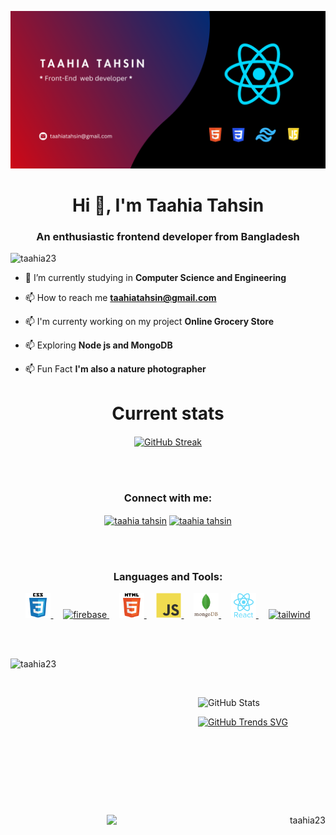 ![Front-End web developer](https://github.com/Taahia23/Taahia23/blob/main/1.png)



<h1 align="center">Hi 👋, I'm Taahia Tahsin</h1>
<h3 align="center">An enthusiastic frontend developer from Bangladesh</h3>

<p align="left"> <img src="https://komarev.com/ghpvc/?username=taahia23&label=Profile%20views&color=0e75b6&style=flat" alt="taahia23" /> </p>

- 🌱 I’m currently studying in **Computer Science and Engineering**

- 📫 How to reach me **taahiatahsin@gmail.com**
- 📫 I'm currenty working on my project **Online Grocery Store**
- 📫 Exploring **Node js and  MongoDB**
- 📫 Fun Fact **I'm also a nature photographer**

<h1 align="center">Current stats</h1>
<p align="center"><a href="https://git.io/streak-stats"><img align="center" src="https://github-readme-streak-stats.herokuapp.com?user=Taahia23&theme=dracula" alt="GitHub Streak" /></a></p>

<br/>
<br/>

<h3 align="center">Connect with me:</h3>
<p align="center">
<a href="https://linkedin.com/in/taahia tahsin"  target="blank"><img align="center" src="https://raw.githubusercontent.com/rahuldkjain/github-profile-readme-generator/master/src/images/icons/Social/linked-in-alt.svg" alt="taahia tahsin" height="30" width="40" /></a>
<a href="https://fb.com/taahia tahsin" target="blank"><img align="center" src="https://raw.githubusercontent.com/rahuldkjain/github-profile-readme-generator/master/src/images/icons/Social/facebook.svg" alt="taahia tahsin" height="30" width="40" /></a>
</p>

<br/>
<br/> 

<h3 align="center">Languages and Tools:</h3>
<p align="center"> <a href="https://www.w3schools.com/css/" target="_blank" rel="noreferrer"> <img  src="https://raw.githubusercontent.com/devicons/devicon/master/icons/css3/css3-original-wordmark.svg" alt="css3" width="40" height="40"/> </a> &nbsp; &nbsp; <a href="https://firebase.google.com/" target="_blank" rel="noreferrer"> <img src="https://www.vectorlogo.zone/logos/firebase/firebase-icon.svg" alt="firebase" width="40" height="40"/> </a>  &nbsp; &nbsp; <a href="https://www.w3.org/html/" target="_blank" rel="noreferrer"> <img src="https://raw.githubusercontent.com/devicons/devicon/master/icons/html5/html5-original-wordmark.svg" alt="html5" width="40" height="40"/> </a>  &nbsp; &nbsp; <a href="https://developer.mozilla.org/en-US/docs/Web/JavaScript" target="_blank" rel="noreferrer"> <img src="https://raw.githubusercontent.com/devicons/devicon/master/icons/javascript/javascript-original.svg" alt="javascript" width="40" height="40"/> </a>  &nbsp; &nbsp; <a href="https://www.mongodb.com/" target="_blank" rel="noreferrer"> <img src="https://raw.githubusercontent.com/devicons/devicon/master/icons/mongodb/mongodb-original-wordmark.svg" alt="mongodb" width="40" height="40"/> </a>  &nbsp; &nbsp; <a href="https://reactjs.org/" target="_blank" rel="noreferrer"> <img src="https://raw.githubusercontent.com/devicons/devicon/master/icons/react/react-original-wordmark.svg" alt="react" width="40" height="40"/> </a>  &nbsp; &nbsp; <a href="https://tailwindcss.com/" target="_blank" rel="noreferrer"> <img src="https://www.vectorlogo.zone/logos/tailwindcss/tailwindcss-icon.svg" alt="tailwind" width="40" height="40"/> </a> </p>

<br/>
<br/> 

<p align="left">&nbsp; &nbsp; &nbsp; &nbsp;<img width="300" height="250" align="left" src="https://github-readme-stats.vercel.app/api/top-langs?username=taahia23&show_icons=true&locale=en&layout=compact" alt="taahia23" /></p>

<p align="right"><img  width="350" height="200" align="right" src="https://github-readme-stats.vercel.app/api?username=taahia23&show_icons=true&locale=en" alt="taahia23" /> &nbsp; &nbsp; &nbsp; &nbsp;</p>


![GitHub Stats](https://github-readme-stats.vercel.app/api?username=Taahia23&theme=radical)

[![GitHub Trends SVG](https://api.githubtrends.io/user/svg/Taahia23/langs)](https://githubtrends.io)







